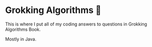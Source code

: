# Grokking Algorithms 📖 
This is where I put all of my coding answers to questions in Grokking Algorithms Book.

Mostly in Java. 
